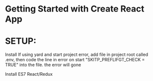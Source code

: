 # Getting Started with Create React App
# SETUP:
Install
If using yard and start project error, add file in project root called .env, then code the line in error on start "SKITP_PREFLIFGT_CHECK = TRUE" into the file. the error will gone

Install ES7 React/Redux 
<link href="https://fonts.googleapis.com/css2?family=PT+Sans:wght@700&display=swap" rel="stylesheet">

 